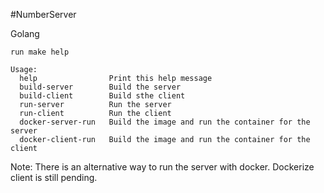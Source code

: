 
#NumberServer

Golang 

```
run make help

Usage:
  help                Print this help message
  build-server        Build the server
  build-client        Build sthe client
  run-server          Run the server
  run-client          Run the client
  docker-server-run   Build the image and run the container for the server
  docker-client-run   Build the image and run the container for the client
```
Note: There is an alternative way to run the server with docker. 
      Dockerize client is still pending.